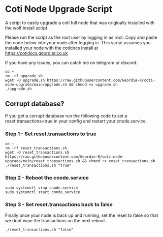# Coti Node Upgrade Script
A script to easily upgrade a coti full node that was originally installed with the wolf install script.

Please run the script as the root user by logging in as root. Copy and paste the code below into your node after logging in. This script assumes you installed your node with the cotidocs install at https://cotidocs.geordier.co.uk

If you have any issues, you can catch me on telegram or discord.
```
cd ~
rm -rf upgrade.sh
wget -O upgrade.sh https://raw.githubusercontent.com/Geordie-R/coti-node-upgrade/main/upgrade.sh && chmod +x upgrade.sh
./upgrade.sh
```

## Corrupt database?
If you get a corrupt database run the following code to set a reset.transactions=true in your config and restart your cnode.service.
### Step 1 - Set reset.transactions to true
```
cd ~
rm -rf reset_transactions.sh
wget -O reset_transactions.sh https://raw.githubusercontent.com/Geordie-R/coti-node-upgrade/main/reset_transactions.sh && chmod +x reset_transactions.sh
./reset_transactions.sh "true"
```

### Step 2 - Reboot the cnode.service
```
sudo systemctl stop cnode.service
sudo systemctl start cnode.service
```
### Step 3 - Set reset.transactions back to false
Finally once your node is back up and running, set the reset to false so that we dont wipe the transactions on the next reboot.
```
./reset_transactions.sh "false"
```

